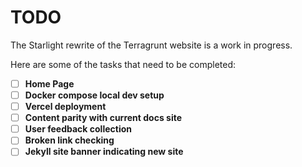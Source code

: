 # TODO

The Starlight rewrite of the Terragrunt website is a work in progress.

Here are some of the tasks that need to be completed:

- [ ] **Home Page**
- [ ] **Docker compose local dev setup**
- [ ] **Vercel deployment**
- [ ] **Content parity with current docs site**
- [ ] **User feedback collection**
- [ ] **Broken link checking**
- [ ] **Jekyll site banner indicating new site**
